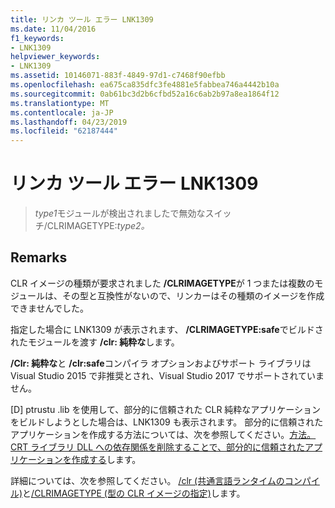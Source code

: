 ```yaml
---
title: リンカ ツール エラー LNK1309
ms.date: 11/04/2016
f1_keywords:
- LNK1309
helpviewer_keywords:
- LNK1309
ms.assetid: 10146071-883f-4849-97d1-c7468f90efbb
ms.openlocfilehash: ea675ca835dfc3fe4881e5fabbea746a4442b10a
ms.sourcegitcommit: 0ab61bc3d2b6cfbd52a16c6ab2b97a8ea1864f12
ms.translationtype: MT
ms.contentlocale: ja-JP
ms.lasthandoff: 04/23/2019
ms.locfileid: "62187444"
---
```

# <a name="linker-tools-error-lnk1309"></a>リンカ ツール エラー LNK1309

> *type1*モジュールが検出されましたで無効なスイッチ/CLRIMAGETYPE:*type2。*

## <a name="remarks"></a>Remarks

CLR イメージの種類が要求されました **/CLRIMAGETYPE**が 1 つまたは複数のモジュールは、その型と互換性がないので、リンカーはその種類のイメージを作成できませんでした。

指定した場合に LNK1309 が表示されます、 **/CLRIMAGETYPE:safe**でビルドされたモジュールを渡す **/clr: 純粋な**します。

**/Clr: 純粋な**と **/clr:safe**コンパイラ オプションおよびサポート ライブラリは Visual Studio 2015 で非推奨とされ、Visual Studio 2017 でサポートされていません。

[D] ptrustu .lib を使用して、部分的に信頼された CLR 純粋なアプリケーションをビルドしようとした場合は、LNK1309 も表示されます。 部分的に信頼されたアプリケーションを作成する方法については、次を参照してください。[方法。CRT ライブラリ DLL への依存関係を削除することで、部分的に信頼されたアプリケーションを作成する](../../dotnet/create-a-partially-trusted-application.md)します。

詳細については、次を参照してください。 [/clr (共通言語ランタイムのコンパイル)](../../build/reference/clr-common-language-runtime-compilation.md)と[/CLRIMAGETYPE (型の CLR イメージの指定)](../../build/reference/clrimagetype-specify-type-of-clr-image.md)します。